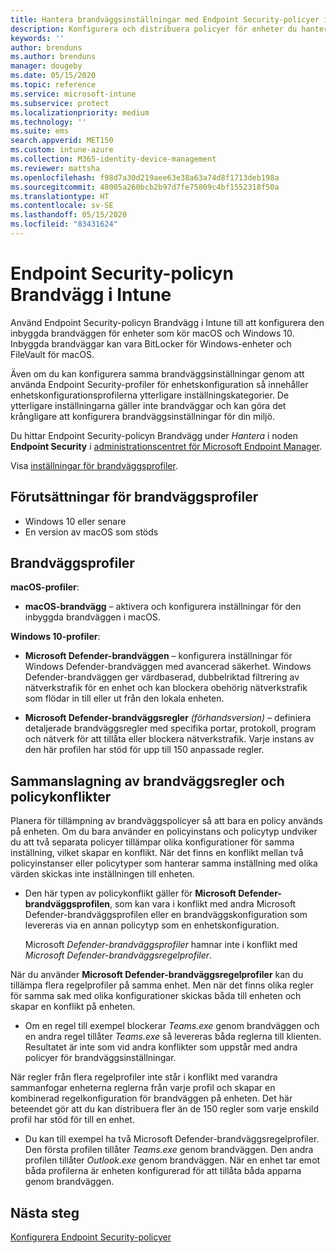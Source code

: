 ```yaml
---
title: Hantera brandväggsinställningar med Endpoint Security-policyer i Microsoft Intune | Microsoft Docs
description: Konfigurera och distribuera policyer för enheter du hanterar med Endpoint Security-policyn Brandvägg i Microsoft Endpoint Manager.
keywords: ''
author: brenduns
ms.author: brenduns
manager: dougeby
ms.date: 05/15/2020
ms.topic: reference
ms.service: microsoft-intune
ms.subservice: protect
ms.localizationpriority: medium
ms.technology: ''
ms.suite: ems
search.appverid: MET150
ms.custom: intune-azure
ms.collection: M365-identity-device-management
ms.reviewer: mattsha
ms.openlocfilehash: f98d7a30d219aee63e38a63a74d8f1713deb198a
ms.sourcegitcommit: 48005a260bcb2b97d7fe75809c4bf1552318f50a
ms.translationtype: HT
ms.contentlocale: sv-SE
ms.lasthandoff: 05/15/2020
ms.locfileid: "83431624"
---
```

# <a name="firewall-policy-for-endpoint-security-in-intune"></a>Endpoint Security-policyn Brandvägg i Intune

Använd Endpoint Security-policyn Brandvägg i Intune till att konfigurera den inbyggda brandväggen för enheter som kör macOS och Windows 10. Inbyggda brandväggar kan vara BitLocker för Windows-enheter och FileVault för macOS.

Även om du kan konfigurera samma brandväggsinställningar genom att använda Endpoint Security-profiler för enhetskonfiguration så innehåller enhetskonfigurationsprofilerna ytterligare inställningskategorier. De ytterligare inställningarna gäller inte brandväggar och kan göra det krångligare att konfigurera brandväggsinställningar för din miljö.

Du hittar Endpoint Security-policyn Brandvägg under *Hantera* i noden **Endpoint Security** i [administrationscentret för Microsoft Endpoint Manager](https://go.microsoft.com/fwlink/?linkid=2109431).

Visa [inställningar för brandväggsprofiler](../protect/endpoint-security-Firewall-profile-settings.md).

## <a name="prerequisites-for-firewall-profiles"></a>Förutsättningar för brandväggsprofiler

- Windows 10 eller senare
- En version av macOS som stöds

## <a name="firewall-profiles"></a>Brandväggsprofiler

**macOS-profiler**:

- **macOS-brandvägg** – aktivera och konfigurera inställningar för den inbyggda brandväggen i macOS.

**Windows 10-profiler**:

- **Microsoft Defender-brandväggen** – konfigurera inställningar för Windows Defender-brandväggen med avancerad säkerhet. Windows Defender-brandväggen ger värdbaserad, dubbelriktad filtrering av nätverkstrafik för en enhet och kan blockera obehörig nätverkstrafik som flödar in till eller ut från den lokala enheten.

- **Microsoft Defender-brandväggsregler** *(förhandsversion)* – definiera detaljerade brandväggsregler med specifika portar, protokoll, program och nätverk för att tillåta eller blockera nätverkstrafik. Varje instans av den här profilen har stöd för upp till 150 anpassade regler.

## <a name="firewall-rule-mergers-and-policy-conflicts"></a>Sammanslagning av brandväggsregler och policykonflikter

Planera för tillämpning av brandväggspolicyer så att bara en policy används på enheten. Om du bara använder en policyinstans och policytyp undviker du att två separata policyer tillämpar olika konfigurationer för samma inställning, vilket skapar en konflikt. När det finns en konflikt mellan två policyinstanser eller policytyper som hanterar samma inställning med olika värden skickas inte inställningen till enheten.

- Den här typen av policykonflikt gäller för **Microsoft Defender-brandväggsprofilen**, som kan vara i konflikt med andra Microsoft Defender-brandväggsprofilen eller en brandväggskonfiguration som levereras via en annan policytyp som en enhetskonfiguration.

  Microsoft *Defender-brandväggsprofiler* hamnar inte i konflikt med *Microsoft Defender-brandväggsregelprofiler*.

När du använder **Microsoft Defender-brandväggsregelprofiler** kan du tillämpa flera regelprofiler på samma enhet. Men när det finns olika regler för samma sak med olika konfigurationer skickas båda till enheten och skapar en konflikt på enheten.

- Om en regel till exempel blockerar *Teams.exe* genom brandväggen och en andra regel tillåter *Teams.exe* så levereras båda reglerna till klienten. Resultatet är inte som vid andra konflikter som uppstår med andra policyer för brandväggsinställningar.

När regler från flera regelprofiler inte står i konflikt med varandra sammanfogar enheterna reglerna från varje profil och skapar en kombinerad regelkonfiguration för brandväggen på enheten. Det här beteendet gör att du kan distribuera fler än de 150 regler som varje enskild profil har stöd för till en enhet.

- Du kan till exempel ha två Microsoft Defender-brandväggsregelprofiler. Den första profilen tillåter *Teams.exe* genom brandväggen. Den andra profilen tillåter *Outlook.exe* genom brandväggen. När en enhet tar emot båda profilerna är enheten konfigurerad för att tillåta båda apparna genom brandväggen.

## <a name="next-steps"></a>Nästa steg

[Konfigurera Endpoint Security-policyer](../protect/endpoint-security-policy.md#create-an-endpoint-security-policy)
